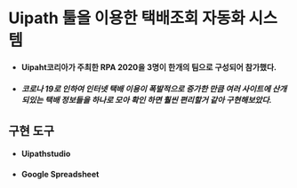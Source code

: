 # Uipath 툴을 이용한 택배조회 자동화 시스템

- #### Uipaht코리아가 주최한 RPA 2020을 3명이 한개의 팀으로 구성되어 참가했다.
- ##### 코로나 19로 인하여 인터넷 택배 이용이 폭발적으로 증가한 만큼 여러 사이트에 산개되있는 택배 정보들을 하나로 모아 확인 하면 훨씬 편리할거 같아 구현해보았다.

## 구현 도구
 - #### Uipathstudio
 - #### Google Spreadsheet
